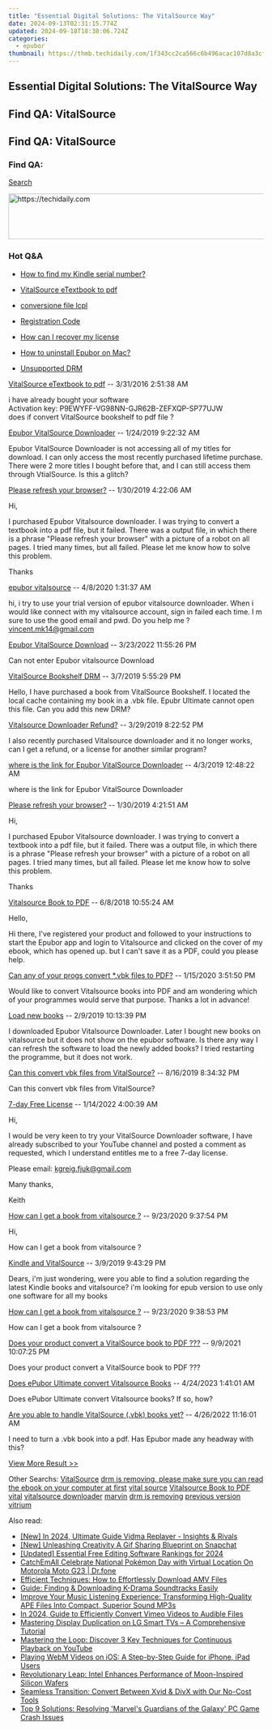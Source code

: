 ```yaml
---
title: "Essential Digital Solutions: The VitalSource Way"
date: 2024-09-13T02:31:15.774Z
updated: 2024-09-18T18:38:06.724Z
categories:
  - epubor
thumbnail: https://thmb.techidaily.com/1f343cc2ca566c6b496acac107d8a3cfc474691f655f34c60ef016476e0a8a74.jpg
---
```


## Essential Digital Solutions: The VitalSource Way

## Find QA: VitalSource

## Find QA: VitalSource

### Find QA:

[Search](http://www.epubor.com/Search.aspx?SystemID=46 "Find QA") 

<!-- affiliate ads begin -->
<a href="https://ursime.pxf.io/c/5597632/2136548/16384" target="_top" id="2136548">
  <img src="//a.impactradius-go.com/display-ad/16384-2136548" border="0" alt="https://techidaily.com" width="728" height="90"/>
</a>
<img height="0" width="0" src="https://ursime.pxf.io/i/5597632/2136548/16384" style="position:absolute;visibility:hidden;" border="0" />
<!-- affiliate ads end -->

### Hot Q&A

* [How to find my Kindle serial number?](https://tools.techidaily.com/epubor/products/)
* [VitalSource eTextbook to pdf](https://tools.techidaily.com/epubor/products/)
* [conversione file lcpl](https://tools.techidaily.com/epubor/products/)
* [Registration Code](https://tools.techidaily.com/epubor/products/)

* [How can I recover my license](https://tools.techidaily.com/epubor/products/)
* [How to uninstall Epubor on Mac?](https://tools.techidaily.com/epubor/products/)
* [Unsupported DRM](https://tools.techidaily.com/epubor/products/)

[VitalSource eTextbook to pdf](https://tools.techidaily.com/epubor/products/) \-- 3/31/2016 2:51:38 AM 

i have already bought your software   
 Activation key: P9EWYFF-VG98NN-GJR62B-ZEFXQP-SP77UJW  
 does if convert VitalSource bookshelf to pdf file ?

[Epubor VitalSource Downloader](https://tools.techidaily.com/epubor/products/) \-- 1/24/2019 9:22:32 AM 

Epubor VitalSource Downloader is not accessing all of my titles for download. I can only access the most recently purchased lifetime purchase. There were 2 more titles I bought before that, and I can still access them through VtialSource. Is this a glitch?

[Please refresh your browser?](https://tools.techidaily.com/epubor/products/) \-- 1/30/2019 4:22:06 AM 

Hi,

 I purchased Epubor Vitalsource downloader. I was trying to convert a textbook into a pdf file, but it failed. There was a output file, in which there is a phrase "Please refresh your browser" with a picture of a robot on all pages. I tried many times, but all failed. Please let me know how to solve this problem.

 Thanks

[epubor vitalsource](https://tools.techidaily.com/epubor/products/) \-- 4/8/2020 1:31:37 AM 

hi, i try to use your trial version of epubor vitalsource downloader. When i would like connect with my vitalsource account, sign in failed each time. I m sure to use the good email and pwd. Do you help me ? vincent.mk14@gmail.com

[Epubor VitalSource Download](https://tools.techidaily.com/epubor/products/) \-- 3/23/2022 11:55:26 PM 

Can not enter Epubor vitalsource Download

[VitalSource Bookshelf DRM](https://tools.techidaily.com/epubor/products/) \-- 3/7/2019 5:55:29 PM 

Hello, I have purchased a book from VitalSource Bookshelf. I located the local cache containing my book in a .vbk file. Epubr Ultimate cannot open this file. Can you add this new DRM?

[Vitalsource Downloader Refund?](https://tools.techidaily.com/epubor/products/) \-- 3/29/2019 8:22:52 PM 

I also recently purchased Vitalsource downloader and it no longer works, can I get a refund, or a license for another similar program?

[where is the link for Epubor VitalSource Downloader](https://tools.techidaily.com/epubor/products/) \-- 4/3/2019 12:48:22 AM 

where is the link for Epubor VitalSource Downloader

[Please refresh your browser?](https://tools.techidaily.com/epubor/products/) \-- 1/30/2019 4:21:51 AM 

Hi,

 I purchased Epubor Vitalsource downloader. I was trying to convert a textbook into a pdf file, but it failed. There was a output file, in which there is a phrase "Please refresh your browser" with a picture of a robot on all pages. I tried many times, but all failed. Please let me know how to solve this problem.

 Thanks

[Vitalsource Book to PDF](https://tools.techidaily.com/epubor/products/) \-- 6/8/2018 10:55:24 AM 

Hello,

 Hi there, I've registered your product and followed to your instructions to start the Epubor app and login to Vitalsource and clicked on the cover of my ebook, which has opened up. but I can't save it as a PDF, could you please help.

[Can any of your progs convert \*.vbk files to PDF?](https://tools.techidaily.com/epubor/products/) \-- 1/15/2020 3:51:50 PM 

Would like to convert Vitalsource books into PDF and am wondering which of your programmes would serve that purpose. Thanks a lot in advance!

[Load new books](https://tools.techidaily.com/epubor/products/) \-- 2/9/2019 10:13:39 PM 

I downloaded Epubor Vitalsource Downloader. Later I bought new books on vitalsource but it does not show on the epubor software. Is there any way I can refresh the software to load the newly added books? I tried restarting the programme, but it does not work.

[Can this convert vbk files from VitalSource?](https://tools.techidaily.com/epubor/products/) \-- 8/16/2019 8:34:32 PM 

Can this convert vbk files from VitalSource?

[7-day Free License](https://tools.techidaily.com/epubor/products/) \-- 1/14/2022 4:00:39 AM 

Hi,

 I would be very keen to try your VitalSource Downloader software, I have already subscribed to your YouTube channel and posted a comment as requested, which I understand entitles me to a free 7-day license.

 Please email: kgreig.fjuk@gmail.com

 Many thanks,

 Keith  

[How can I get a book from vitalsource ?](https://tools.techidaily.com/epubor/products/) \-- 9/23/2020 9:37:54 PM 

Hi,

 How can I get a book from vitalsource ? 

[Kindle and VitalSource](https://tools.techidaily.com/epubor/products/) \-- 3/9/2019 9:43:29 PM 

Dears, i'm just wondering, were you able to find a solution regarding the latest Kindle books and vitalsource? i'm looking for epub version to use only one software for all my books 

[How can I get a book from vitalsource ?](https://tools.techidaily.com/epubor/products/) \-- 9/23/2020 9:38:53 PM 

How can I get a book from vitalsource ? 

[Does your product convert a VitalSource book to PDF ???](https://tools.techidaily.com/epubor/products/) \-- 9/9/2021 10:07:25 PM 

Does your product convert a VitalSource book to PDF ???

[Does ePubor Ultimate convert Vitalsource Books](https://tools.techidaily.com/epubor/ultimate/) \-- 4/24/2023 1:41:01 AM 

Does ePubor Ultimate convert Vitalsource books? If so, how?

[Are you able to handle VitalSource (.vbk) books yet?](http://www.epubor.com/are-you-able-to-handle-vitalsource-vbk-books-yet.html) \-- 4/26/2022 11:16:01 AM 

I need to turn a .vbk book into a pdf. Has Epubor made any headway with this?

[View More Result >>](http://www.epubor.com/Search.aspx?Key=VitalSource&Page=1&SystemID=46&sortkey=&stype=0&sort=0)

 Other Searchs: [VitalSource](https://tools.techidaily.com/epubor/products/) [drm is removing, please make sure you can read the ebook on your computer at first](https://tools.techidaily.com/epubor/products/) [vital source](https://tools.techidaily.com/epubor/products/) [Vitalsource Book to PDF](https://tools.techidaily.com/epubor/products/) [vital](https://tools.techidaily.com/epubor/products/) [vitalsource downloader](https://tools.techidaily.com/epubor/products/) [marvin](https://tools.techidaily.com/epubor/products/) [drm is removing](https://tools.techidaily.com/epubor/products/) [previous version](https://tools.techidaily.com/epubor/products/) [vitrium](https://tools.techidaily.com/epubor/products/)

<ins class="adsbygoogle"
     style="display:block"
     data-ad-format="autorelaxed"
     data-ad-client="ca-pub-7571918770474297"
     data-ad-slot="1223367746"></ins>

<ins class="adsbygoogle"
     style="display:block"
     data-ad-client="ca-pub-7571918770474297"
     data-ad-slot="8358498916"
     data-ad-format="auto"
     data-full-width-responsive="true"></ins>

<span class="atpl-alsoreadstyle">Also read:</span>
<div><ul>
<li><a href="https://visual-screen-recording.techidaily.com/new-in-2024-ultimate-guide-vidma-replayer-insights-and-rivals/"><u>[New] In 2024, Ultimate Guide Vidma Replayer - Insights & Rivals</u></a></li>
<li><a href="https://snapchat-videos.techidaily.com/new-unleashing-creativity-a-gif-sharing-blueprint-on-snapchat/"><u>[New] Unleashing Creativity A Gif Sharing Blueprint on Snapchat</u></a></li>
<li><a href="https://facebook-video-share.techidaily.com/updated-essential-free-editing-software-rankings-for-2024/"><u>[Updated] Essential Free Editing Software Rankings for 2024</u></a></li>
<li><a href="https://android-pokemon-go.techidaily.com/catchemall-celebrate-national-pokemon-day-with-virtual-location-on-motorola-moto-g23-drfone-by-drfone-virtual-android/"><u>CatchEmAll Celebrate National Pokémon Day with Virtual Location On Motorola Moto G23 | Dr.fone</u></a></li>
<li><a href="https://solve-luxury.techidaily.com/efficient-techniques-how-to-effortlessly-download-amv-files/"><u>Efficient Techniques: How to Effortlessly Download AMV Files</u></a></li>
<li><a href="https://solve-luxury.techidaily.com/guide-finding-and-downloading-k-drama-soundtracks-easily/"><u>Guide: Finding & Downloading K-Drama Soundtracks Easily</u></a></li>
<li><a href="https://solve-luxury.techidaily.com/improve-your-music-listening-experience-transforming-high-quality-ape-files-into-compact-superior-sound-mp3s/"><u>Improve Your Music Listening Experience: Transforming High-Quality APE Files Into Compact, Superior Sound MP3s</u></a></li>
<li><a href="https://vimeo-videos.techidaily.com/in-2024-guide-to-efficiently-convert-vimeo-videos-to-audible-files/"><u>In 2024, Guide to Efficiently Convert Vimeo Videos to Audible Files</u></a></li>
<li><a href="https://tech-recovery.techidaily.com/mastering-display-duplication-on-lg-smart-tvs-a-comprehensive-tutorial/"><u>Mastering Display Duplication on LG Smart TVs – A Comprehensive Tutorial</u></a></li>
<li><a href="https://solve-luxury.techidaily.com/mastering-the-loop-discover-3-key-techniques-for-continuous-playback-on-youtube/"><u>Mastering the Loop: Discover 3 Key Techniques for Continuous Playback on YouTube</u></a></li>
<li><a href="https://solve-luxury.techidaily.com/playing-webm-videos-on-ios-a-step-by-step-guide-for-iphone-ipad-users/"><u>Playing WebM Videos on iOS: A Step-by-Step Guide for iPhone, iPad Users</u></a></li>
<li><a href="https://hardware-help.techidaily.com/revolutionary-leap-intel-enhances-performance-of-moon-inspired-silicon-wafers/"><u>Revolutionary Leap: Intel Enhances Performance of Moon-Inspired Silicon Wafers</u></a></li>
<li><a href="https://solve-luxury.techidaily.com/seamless-transition-convert-between-xvid-and-divx-with-our-no-cost-tools/"><u>Seamless Transition: Convert Between Xvid & DivX with Our No-Cost Tools</u></a></li>
<li><a href="https://win-able.techidaily.com/top-9-solutions-resolving-marvels-guardians-of-the-galaxy-pc-game-crash-issues/"><u>Top 9 Solutions: Resolving 'Marvel's Guardians of the Galaxy' PC Game Crash Issues</u></a></li>
</ul></div>

